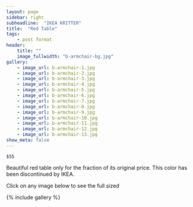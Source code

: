 ```yaml
---
layout: page
sidebar: right
subheadline:  "IKEA KRITTER"
title:  "Red Table"
tags:
    - post format
header:
    title: ""
    image_fullwidth: "b-armchair-bg.jpg"
gallery:
    - image_url: b-armchair-1.jpg
    - image_url: b-armchair-2.jpg
    - image_url: b-armchair-3.jpg
    - image_url: b-armchair-4.jpg
    - image_url: b-armchair-5.jpg
    - image_url: b-armchair-6.jpg
    - image_url: b-armchair-7.jpg
    - image_url: b-armchair-8.jpg
    - image_url: b-armchair-9.jpg
    - image_url: b-armchair-10.jpg
    - image_url: b-armchair-11.jpg
    - image_url: b-armchair-12.jpg
    - image_url: b-armchair-13.jpg
show_meta: false
---
```

`$55`

Beautiful red table only for the fraction of its original price. This color has been discontinued by IKEA.


<p>Click on any image below to see the full sized </p>

{% include gallery %}
